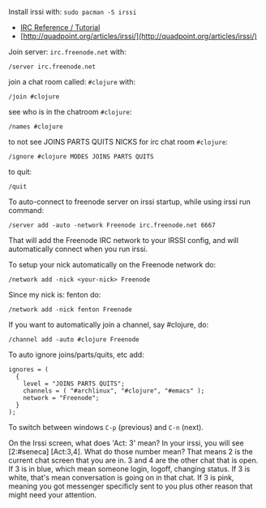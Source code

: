 Install irssi with: `sudo pacman -S irssi`

* [IRC Reference / Tutorial](http://www.irchelp.org/irchelp/irctutorial.html)
* [http://quadpoint.org/articles/irssi/](http://quadpoint.org/articles/irssi/)  

Join server: `irc.freenode.net` with:

    /server irc.freenode.net

join a chat room called: `#clojure` with:

    /join #clojure
    
see who is in the chatroom `#clojure`:

    /names #clojure
    
to not see JOINS PARTS QUITS NICKS for irc chat room `#clojure`:

    /ignore #clojure MODES JOINS PARTS QUITS
        
to quit:

    /quit

To auto-connect to freenode server on irssi startup, while using irssi
run command: 

    /server add -auto -network Freenode irc.freenode.net 6667
    
That will add the Freenode IRC network to your IRSSI config, and will
automatically connect when you run irssi.

To setup your nick automatically on the Freenode network do:

    /network add -nick <your-nick> Freenode

Since my nick is: fenton do: 

    /network add -nick fenton Freenode
    
If you want to automatically join a channel, say #clojure, do:

    /channel add -auto #clojure Freenode
    
To auto ignore joins/parts/quits, etc add:    


```
ignores = (
  {
    level = "JOINS PARTS QUITS";
    channels = ( "#archlinux", "#clojure", "#emacs" );
    network = "Freenode";
  }
);
```

To switch between windows `C-p` (previous) and `C-n` (next).

On the Irssi screen, what does 'Act: 3' mean?
In your irssi, you will see [2:#seneca] [Act:3,4]. What do those number mean? That means 2 is the current chat screen that you are in. 3 and 4 are the other chat that is open.
If 3 is in blue, which mean someone login, logoff, changing status.
If 3 is white, that's mean conversation is going on in that chat.
If 3 is pink, meaning you got messenger specificly sent to you plus other reason that might need your attention.
